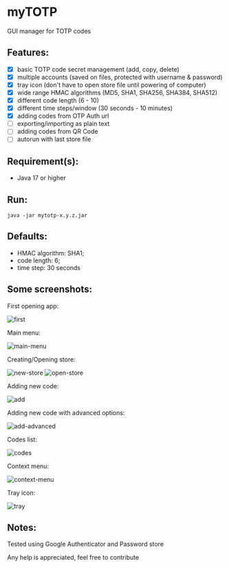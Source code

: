 # myTOTP
GUI manager for TOTP  codes

## Features:
- [x] basic TOTP code secret management (add, copy, delete)
- [x] multiple accounts (saved on files, protected with username & password)
- [x] tray icon (don't have to open store file until powering of computer)
- [x] wide range HMAC algorithms (MD5, SHA1, SHA256, SHA384, SHA512)
- [x] different code length (6 - 10)
- [x] different time steps/window (30 seconds - 10 minutes)
- [x] adding codes from OTP Auth url
- [ ] exporting/importing as plain text
- [ ] adding codes from QR Code
- [ ] autorun with last store file

## Requirement(s):
- Java 17 or higher

## Run:

```shell
java -jar mytotp-x.y.z.jar
```

## Defaults:
* HMAC algorithm: SHA1;
* code length: 6;
* time step: 30 seconds

## Some screenshots:

First opening app:

![first](assets/first.jpg)

Main menu:

![main-menu](assets/main-menu.jpg)

Creating/Opening store:

![new-store](assets/new-store.jpg)
![open-store](assets/open-store.jpg)

Adding new code:

![add](assets/add.jpg)

Adding new code with advanced options:

![add-advanced](assets/add-advanced.jpg)

Codes list:

![codes](assets/codes.jpg)

Context menu:

![context-menu](assets/context-menu.jpg)

Tray icon:

![tray](assets/tray.jpg)


## Notes:
Tested using Google Authenticator and Password store

Any help is appreciated, feel free to contribute